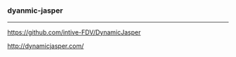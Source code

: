 ### dyanmic-jasper
---
https://github.com/intive-FDV/DynamicJasper

http://dynamicjasper.com/

```java


```

```
```

```
```


